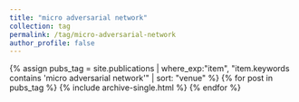 ```yaml
---
title: "micro adversarial network"
collection: tag
permalink: /tag/micro-adversarial-network
author_profile: false
---
```

{% assign pubs_tag = site.publications | where_exp:"item", "item.keywords contains 'micro adversarial network'" | sort: "venue" %}
{% for post in pubs_tag %}
  {% include archive-single.html %}
{% endfor %}